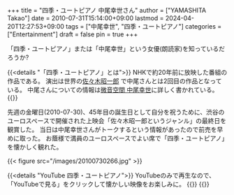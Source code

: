 +++
title = "四季・ユートピアノ 中尾幸世さん"
author = ["YAMASHITA Takao"]
date = 2010-07-31T15:14:00+09:00
lastmod = 2024-04-20T12:27:53+09:00
tags = ["中尾幸世", "四季・ユートピアノ"]
categories = ["Entertainment"]
draft = false
pin = true
+++

「四季・ユートピアノ」または「中尾幸世」という女優(朗読家)を知っているだろうか?

{{<details "「四季・ユートピアノ」とは">}}
NHKで約20年前に放映した番組の作品である。
演出は世界の[佐々木昭一郎](http://ja.wikipedia.org/wiki/%E4%BD%90%E3%80%85%E6%9C%A8%E6%98%AD%E4%B8%80%E9%83%8E)
で中尾さんとは2回目の作品となっている。
中尾さんについての情報は[微音空間 中尾幸世](http://www.utopiano.com/)に詳しく書かれている。
{{</details>}}

先週の金曜日(2010-07-30)、45年目の誕生日として自分を祝うために、渋谷のユーロスペースで開催された上映会「佐々木昭一郎というジャンル」の最終日を観賞した。
当日は中尾幸世さんがトークするという情報があったので前売を早めに取った。
お蔭様で満員のユーロスペースでよい席で「四季・ユートピアノ」を懐かしく観れた。

{{< figure src="/images/20100730266.jpg" >}}

{{<details "YouTube 四季・ユートピアノ">}}
YouTubeのみで再生なので、「YouTubeで見る」をクリックして懐かしい映像をお楽しみに。
{{<youtube id="ivEGmvSjyz0" title="四季・ユートピアノ">}}
{{</details>}}
